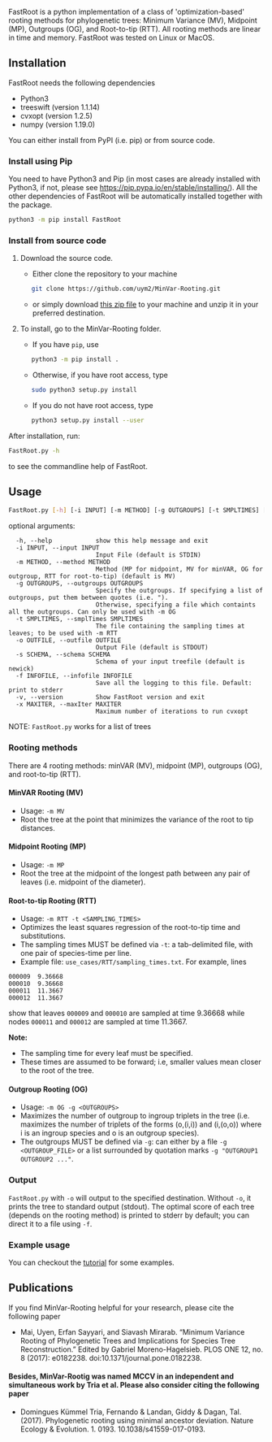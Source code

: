 FastRoot is a python implementation of a class of 'optimization-based' rooting methods for phylogenetic trees: Minimum Variance (MV), Midpoint (MP), Outgroups (OG), and Root-to-tip (RTT). All rooting methods are linear in time and memory. FastRoot was tested on Linux or MacOS.

## Installation
FastRoot needs the following dependencies
- Python3
- treeswift (version 1.1.14)
- cvxopt (version 1.2.5)
- numpy (version 1.19.0)

You can either install from PyPI (i.e. pip) or from source code.

### Install using Pip
You need to have Python3 and Pip (in most cases are already installed with Python3, if not, please see https://pip.pypa.io/en/stable/installing/). All the other dependencies of FastRoot will be automatically installed together with the package.
```bash
python3 -m pip install FastRoot
```

### Install from source code
1. Download the source code.  
	* Either clone the repository to your machine
	```bash
	   git clone https://github.com/uym2/MinVar-Rooting.git
	```
	* or simply download [this zip file](https://github.com/uym2/MinVar-Rooting/archive/master.zip) to your machine and unzip it in your preferred destination.

2. To install, go to the MinVar-Rooting folder. 
	* If you have ```pip```, use
	```bash
	   python3 -m pip install .
	```
	* Otherwise, if you have root access, type
	``` bash
	   sudo python3 setup.py install
	```
	* If you do not have root access, type
	``` bash
	   python3 setup.py install --user
	```
	
After installation, run:

```bash
FastRoot.py -h
```
to see the commandline help of FastRoot.

## Usage

```bash
FastRoot.py [-h] [-i INPUT] [-m METHOD] [-g OUTGROUPS] [-t SMPLTIMES] [-o OUTFILE] [-s SCHEMA] [-f INFOFILE] [-v] [-x MAXITER]
```

optional arguments:
```		
  -h, --help            show this help message and exit
  -i INPUT, --input INPUT
                        Input File (default is STDIN)
  -m METHOD, --method METHOD
                        Method (MP for midpoint, MV for minVAR, OG for outgroup, RTT for root-to-tip) (default is MV)
  -g OUTGROUPS, --outgroups OUTGROUPS
                        Specify the outgroups. If specifying a list of outgroups, put them between quotes (i.e. ").
                        Otherwise, specifying a file which containts all the outgroups. Can only be used with -m OG
  -t SMPLTIMES, --smplTimes SMPLTIMES
                        The file containing the sampling times at leaves; to be used with -m RTT
  -o OUTFILE, --outfile OUTFILE
                        Output File (default is STDOUT)
  -s SCHEMA, --schema SCHEMA
                        Schema of your input treefile (default is newick)
  -f INFOFILE, --infofile INFOFILE
                        Save all the logging to this file. Default: print to stderr
  -v, --version         Show FastRoot version and exit
  -x MAXITER, --maxIter MAXITER
                        Maximum number of iterations to run cvxopt
```

NOTE: `FastRoot.py` works for a list of trees

### Rooting methods
There are 4 rooting methods: minVAR (MV), midpoint (MP), outgroups (OG), and root-to-tip (RTT).

#### MinVAR Rooting (MV)
* Usage: `-m MV`
* Root the tree at the point that minimizes the variance of the root to tip distances.

#### Midpoint Rooting (MP)
* Usage: `-m MP`
* Root the tree at the midpoint of the longest path between any pair of leaves (i.e. midpoint of the diameter).

#### Root-to-tip Rooting (RTT)
* Usage: `-m RTT -t <SAMPLING_TIMES>`
* Optimizes the least squares regression of the root-to-tip time and substitutions.
* The sampling times MUST be defined via ```-t```: a tab-delimited file, with one pair of species-time per line.
* Example file: `use_cases/RTT/sampling_times.txt`.
For example, lines

```
000009  9.36668
000010  9.36668
000011  11.3667
000012  11.3667
```
show that leaves `000009` and `000010` are sampled at time 9.36668 while nodes `000011` and `000012` are sampled at time 11.3667. 

**Note:** 
- The sampling time for every leaf must be specified.
- These times are assumed to be forward; i.e, smaller values mean closer to the root of the tree.

#### Outgroup Rooting (OG)
* Usage: `-m OG -g <OUTGROUPS>`
* Maximizes the number of outgroup to ingroup triplets in the tree (i.e. maximizes the number of triplets of the forms (o,(i,i)) and (i,(o,o)) where i is an ingroup species and o is an outgroup species).
* The outgroups MUST be defined via ```-g```: can either by a file `-g <OUTGROUP_FILE>` or a list surrounded by quotation marks `-g "OUTGROUP1 OUTGROUP2 ..."`.

### Output
`FastRoot.py` with `-o` will output to the specified destination. Without `-o`, it prints the tree to standard output (stdout). 
The optimal score of each tree (depends on the rooting method) is printed to stderr by default; you can direct it to a file using `-f`.

### Example usage
You can checkout the [tutorial](https://github.com/uym2/MinVar-Rooting/blob/master/tutorial.md) for some examples.

## Publications
If you find MinVar-Rooting helpful for your research, please cite the following paper
- Mai, Uyen, Erfan Sayyari, and Siavash Mirarab. “Minimum Variance Rooting of Phylogenetic Trees and Implications for Species Tree Reconstruction.” Edited by Gabriel Moreno-Hagelsieb. PLOS ONE 12, no. 8 (2017): e0182238. doi:10.1371/journal.pone.0182238.


#### Besides, MinVar-Rootig was named MCCV in an independent and simultaneous work by Tria et al. Please also consider citing the following paper
- Domingues Kümmel Tria, Fernando & Landan, Giddy & Dagan, Tal. (2017). Phylogenetic rooting using minimal ancestor deviation. Nature Ecology & Evolution. 1. 0193. 10.1038/s41559-017-0193.
